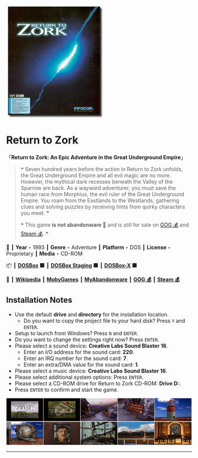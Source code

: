 ![](Thumbnail.png "application-thumbnail")

# Return to Zork

「**Return to Zork: An Epic Adventure in the Great Underground Empire**」

> ❝ Seven hundred years before the action in Return to Zork unfolds, the Great Underground Empire and all evil magic are no more. However, the mythical dark recesses beneath the Valley of the Sparrow are back. As a wayward adventurer, you must save the human race from Morphius, the evil ruler of the Great Underground Empire. You roam from the Eastlands to the Westlands, gathering clues and solving puzzles by receiving hints from quirky characters you meet. ❞
>
> ❝ This game **is not abandonware 🚫** and is still for sale on [GOG 💰](https://gog.com/en/game/return_to_zork) and [Steam 💰](https://store.steampowered.com/app/585240/Return_to_Zork/). ❞
>

📌 ┃ **Year** ‣ 1993 ┃ **Genre** ‣ Adventure ┃ **Platform** ‣ DOS ┃ **License** ‣ Proprietary ┃ **Media** ‣ CD-ROM 

📦 ┃ **[DOSBox](https://www.dosbox.com/) 🟩** ┃ **[DOSBox Staging](https://dosbox-staging.github.io/) 🟩** ┃ **[DOSBox-X](https://dosbox-x.com/) 🟩** 

📎 ┃ **[Wikipedia](https://en.wikipedia.org/wiki/Return_to_Zork)** ┃ **[MobyGames](https://www.mobygames.com/game/1219/return-to-zork/)** ┃ **[MyAbandonware](https://www.myabandonware.com/game/return-to-zork-200)** ┃ **[GOG 💰](https://gog.com/en/game/return_to_zork)** ┃ **[Steam 💰](https://store.steampowered.com/app/585240/Return_to_Zork/)** 

## Installation Notes
- Use the default **drive** and **directory** for the installation location.
  - Do you want to copy the project file to your hard disk? Press `Y` and `ENTER`.
- Setup to launch from Windows? Press `N` and `ENTER`.
- Do you want to change the settings right now? Press `ENTER`.
- Please select a sound device: **Creative Labs Sound Blaster 16**.
  - Enter an I/O address for the sound card: **220**.
  - Enter an IRQ number for the sound card: **7**.
  - Enter an extra/DMA value for the sound card: **1**.
- Please select a music device: **Creative Labs Sound Blaster 16**.
- Please select additional system options: Press `ENTER`.
- Please select a CD-ROM drive for Return to Zork CD-ROM: **Drive D:**.
- Press `ENTER` to confirm and start the game.

![](Montage.png "Return to Zork")

---

